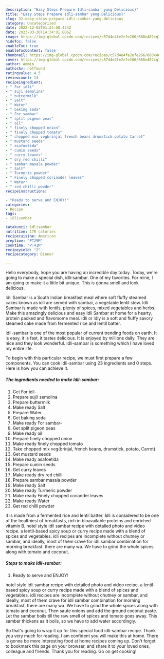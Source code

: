 ```yaml
---
description: "Easy Steps Prepare Idli-sambar yang Delicious}"
title: "Easy Steps Prepare Idli-sambar yang Delicious}"
slug: 32-easy-steps-prepare-idli-sambar-yang-delicious
category: Uncategorized
date: 2022-12-03T01:24:08.434Z
date: 2023-03-30T14:34:01.806Z
image: https://img-global.cpcdn.com/recipes/c57d4e4fe2efe266/680x482cq70/idli-sambar-recipe-main-photo.jpg
hideToc: false
enableToc: true
enableTocContent: false
thumbnail: https://img-global.cpcdn.com/recipes/c57d4e4fe2efe266/680x482cq70/idli-sambar-recipe-main-photo.jpg
cover: https://img-global.cpcdn.com/recipes/c57d4e4fe2efe266/680x482cq70/idli-sambar-recipe-main-photo.jpg
author: Admin
authorAv: notfound
ratingvalue: 4.5
reviewcount: 14
recipeingredient:
- " For idli"
- " suji semolina"
- " buttermilk"
- " Salt"
- " Water"
- " baking soda"
- " For sambar"
- " split pigeon peas"
- " oil"
- " finely chopped onion"
- " finely chopped tomato"
- " chopped mix vegbrinjal french beans drumstick potato Carrot"
- " mustard seeds"
- " asafoetida"
- " cumin seeds"
- " curry leaves"
- " dry red chilli"
- " sambar masala powder"
- " Salt"
- " Turmeric powder"
- " Finely chopped coriander leaves"
- " Water"
- " red chilli powder"
recipeinstructions:

- "Ready to serve and ENJOY!"
categories:
- Recipe
tags:
- idlisambar

katakunci: idlisambar 
nutrition: 170 calories
recipecuisine: American
preptime: "PT29M"
cooktime: "PT41M"
recipeyield: "2"
recipecategory: Dinner

---
```



Hello everybody, hope you are having an incredible day today. Today, we're going to make a special dish, idli-sambar. One of my favorites. For mine, I am going to make it a little bit unique. This is gonna smell and look delicious.

Idli Sambar is a South Indian breakfast meal where soft fluffy steamed cakes known as idli are served with sambar, a vegetable lentil stew. Idli Sambar is made with lentils, plenty of spices, mixed vegetables and herbs. Make this amazingly delicious and easy Idli Sambar at home for a hearty, protein packed and flavorsome meal. Idli or Idly is a soft and fluffy savory steamed cake made from fermented rice and lentil batter.

Idli-sambar is one of the most popular of current trending foods on earth. It is easy, it is fast, it tastes delicious. It is enjoyed by millions daily. They are nice and they look wonderful. Idli-sambar is something which I have loved my entire life.


To begin with this particular recipe, we must first prepare a few components. You can cook idli-sambar using 23 ingredients and 0 steps. Here is how you can achieve it.

<!--inarticleads1-->

##### The ingredients needed to make Idli-sambar:

1. Get  For idli-
1. Prepare  suji/ semolina
1. Prepare  buttermilk
1. Make ready  Salt
1. Prepare  Water
1. Get  baking soda
1. Make ready  For sambar-
1. Get  split pigeon peas
1. Make ready  oil
1. Prepare  finely chopped onion
1. Make ready  finely chopped tomato
1. Take  chopped mix veg(brinjal, french beans, drumstick, potato, Carrot)
1. Get  mustard seeds
1. Make ready  asafoetida
1. Prepare  cumin seeds
1. Get  curry leaves
1. Make ready  dry red chilli
1. Prepare  sambar masala powder
1. Make ready  Salt
1. Make ready  Turmeric powder
1. Make ready  Finely chopped coriander leaves
1. Make ready  Water
1. Get  red chilli powder


It is made from a fermented rice and lentil batter. Idli is considered to be one of the healthiest of breakfasts, rich in bioavailable proteins and enriched vitamin B. hotel style idli sambar recipe with detailed photo and video recipe. a lentil-based spicy soup or curry recipe made with a blend of spices and vegetables. idli recipes are incomplete without chutney or sambar, and ideally, most of them crave for idli sambar combination for morning breakfast. there are many wa. We have to grind the whole spices along with tomato and coconut. 

<!--inarticleads2-->

##### Steps to make Idli-sambar:


1. Ready to serve and ENJOY!

hotel style idli sambar recipe with detailed photo and video recipe. a lentil-based spicy soup or curry recipe made with a blend of spices and vegetables. idli recipes are incomplete without chutney or sambar, and ideally, most of them crave for idli sambar combination for morning breakfast. there are many wa. We have to grind the whole spices along with tomato and coconut. Then saute onions and add the ground coconut paste. Let the sambar boils till the raw smell of spices and tomato goes away. This sambar thickens as it boils, so we have to add water accordingly. 

So that's going to wrap it up for this special food idli-sambar recipe. Thank you very much for reading. I am confident you will make this at home. There is gonna be more interesting food at home recipes coming up. Don't forget to bookmark this page on your browser, and share it to your loved ones, colleague and friends. Thank you for reading. Go on get cooking!
